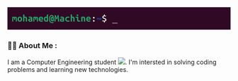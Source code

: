 <div align="center">
  <img src="welcome to my github.gif" width="800"/>
</div>



### 👨‍💻 About Me :
I am a Computer Engineering student <img src="https://media.giphy.com/media/bGgsc5mWoryfgKBx1u/giphy.gif" width="30">. I'm intersted in solving coding problems and learning new technologies.
